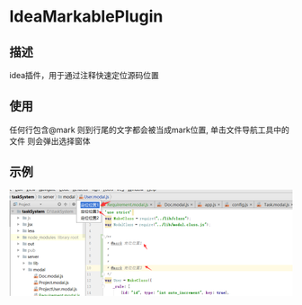 # IdeaMarkablePlugin

## 描述
idea插件，用于通过注释快速定位源码位置

## 使用
任何行包含@mark 则到行尾的文字都会被当成mark位置,
单击文件导航工具中的文件 则会弹出选择窗体

## 示例
![示例图片](https://github.com/ilimei/IdeaMarkablePlugin/blob/master/img/simple.png?raw=true)